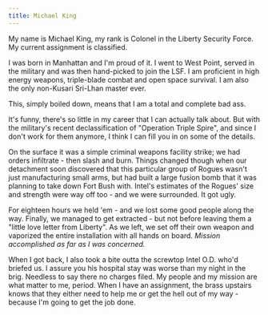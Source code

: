 ```yaml
---
title: Michael King
---
```


My name is Michael King, my rank is Colonel in the Liberty Security Force. My current assignment is classified.

I was born in Manhattan and I'm proud of it. I went to West Point, served in the military and was then hand-picked to join the LSF. I am proficient in high energy weapons, triple-blade combat and open space survival. I am also the only non-Kusari Sri-Lhan master ever. 

This, simply boiled down, means that I am a total and complete bad ass.

It's funny, there's so little in my career that I can actually talk about. But with the military's recent declassification of "Operation Triple Spire", and since I don't work for them anymore, I think I can fill you in on some of the details.

On the surface it was a simple criminal weapons facility strike; we had orders infiltrate - then slash and burn. Things changed though when our detachment soon discovered that this particular group of Rogues wasn't just manufacturing small arms, but had built a large fusion bomb that it was planning to take down Fort Bush with. Intel's estimates of the Rogues' size and strength were way off too - and we were surrounded. It got ugly.

For eighteen hours we held 'em - and we lost some good people along the way. Finally, we managed to get extracted - but not before leaving them a "little love letter from Liberty". As we left, we set off their own weapon and vaporized the entire installation with all hands on board. *Mission accomplished as far as I was concerned.*

When I got back, I also took a bite outta the screwtop Intel O.D. who'd briefed us. I assure you his hospital stay was worse than my night in the brig. Needless to say there no charges filed. My people and my mission are what matter to me, period. When I have an assignment, the brass upstairs knows that they either need to help me or get the hell out of my way - because I'm going to get the job done.

